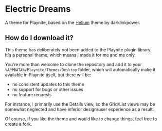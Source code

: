 # Electric Dreams

A theme for Playnite, based on the
[Helium](https://github.com/darklinkpower/Helium) theme by darklinkpower.

## How do I download it?

This theme has deliberately not been added to the Playnite plugin library. It's
a personal theme, which means I made it for me and me only.

You're more than welcome to clone the repository and add it to your
`%APPDATA%/Playnite/Themes/Desktop` folder, which will automatically make it
available in Playnite itself, but there will be:

* no consistent updates to this theme
* no support for bugs or other issues
* no feature requests

For instance, I primarily use the Details view, so the Grid/List views may be
somewhat neglected and have inferior design/user experience as a result.

Of course, if you like the theme and would like to change things, feel free to
create a fork.
